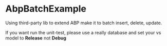 # AbpBatchExample

Using third-party lib to extend ABP make it to batch insert, delete, update.

If you want run the unit-test, please use a really database and set your vs model to **Release** not **Debug**
